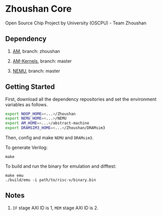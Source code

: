 # Zhoushan Core

Open Source Chip Project by University (OSCPU) - Team Zhoushan

## Dependency

1. [AM](https://github.com/OSCPU-Zhoushan/abstract-machine), branch: zhoushan

1. [AM-Kernels](https://github.com/NJU-ProjectN/am-kernels), branch: master

1. [NEMU](https://github.com/OpenXiangShan/NEMU), branch: master

## Getting Started

First, download all the dependency repositories and set the environment variables as follows.

```bash
export NOOP_HOME=<...>/Zhoushan
export NEMU_HOME=<...>/NEMU
export AM_HOME=<...>/abstract-machine
export DRAMSIM3_HOME=<...>/Zhoushan/DRAMsim3
```

Then, config and make `NEMU` and `DRAMsim3`.

To generate Verilog:

```
make
```

To build and run the binary for emulation and difftest:

```
make emu
./build/emu -i path/to/risc-v/binary.bin
```

## Notes

1. `IF` stage AXI ID is 1, `MEM` stage AXI ID is 2.
